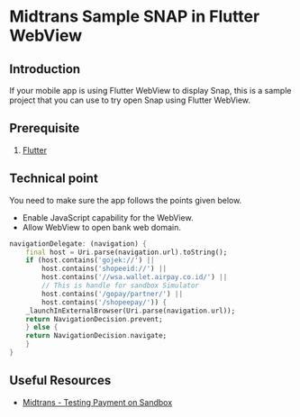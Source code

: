# Midtrans Sample SNAP in Flutter WebView

## Introduction
If your mobile app is using Flutter WebView to display Snap, this is a sample project that you can use to try open Snap using Flutter WebView.

## Prerequisite
1. [Flutter](https://docs.flutter.dev/get-started/install)

## Technical point
You need to make sure the app follows the points given below.
- Enable JavaScript capability for the WebView.
- Allow WebView to open bank web domain.
```dart
navigationDelegate: (navigation) {
    final host = Uri.parse(navigation.url).toString();
    if (host.contains('gojek://') ||
        host.contains('shopeeid://') ||
        host.contains('//wsa.wallet.airpay.co.id/') ||
        // This is handle for sandbox Simulator
        host.contains('/gopay/partner/') ||
        host.contains('/shopeepay/')) {
    _launchInExternalBrowser(Uri.parse(navigation.url));
    return NavigationDecision.prevent;
    } else {
    return NavigationDecision.navigate;
    }
}
```

## Useful Resources
- [Midtrans - Testing Payment on Sandbox](https://docs.midtrans.com/en/technical-reference/sandbox-test)

